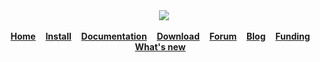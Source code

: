

   
   
   <div align="center">
        <a href="https://github.com/giampaolo/psutil"><img src="https://github.com/giampaolo/psutil/raw/master/docs/_static/psutil-logo.png" /></a>
        <br />
        <br />
        <a href="https://github.com/giampaolo/psutil"><b>Home</b></a>&nbsp;&nbsp;&nbsp;
        <a href="https://github.com/giampaolo/psutil/blob/master/INSTALL.rst"><b>Install</b></a>&nbsp;&nbsp;&nbsp;
        <a href="https://psutil.readthedocs.io/"><b>Documentation</b></a>&nbsp;&nbsp;&nbsp;
        <a href="https://pypi.org/project/psutil/#files"><b>Download</b></a>&nbsp;&nbsp;&nbsp;
        <a href="https://groups.google.com/g/psutil"><b>Forum</b></a>&nbsp;&nbsp;&nbsp;
        <a href="https://gmpy.dev/tags/psutil"><b>Blog</b></a>&nbsp;&nbsp;&nbsp;
        <a href="#funding"><b>Funding</b></a>&nbsp;&nbsp;&nbsp;
        <a href="https://github.com/giampaolo/psutil/blob/master/HISTORY.rst"><b>What's new</b></a>&nbsp;&nbsp;&nbsp;
    </div>
